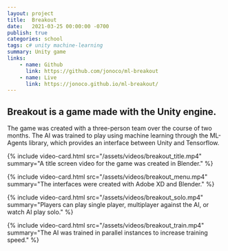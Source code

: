 ```yaml
---
layout: project
title:  Breakout
date:   2021-03-25 00:00:00 -0700
publish: true
categories: school
tags: c# unity machine-learning
summary: Unity game
links: 
    - name: Github
      link: https://github.com/jonoco/ml-breakout
    - name: Live
      link: https://jonoco.github.io/ml-breakout/
---
```

## Breakout is a game made with the Unity engine. 

The game was created with a three-person team over the course of two months. The AI was trained to play using machine learning through the ML-Agents library, which provides an interface between Unity and Tensorflow.

{% include video-card.html 
    src="/assets/videos/breakout_title.mp4"
    summary="A title screen video for the game was created in Blender." 
%}

{% include video-card.html 
    src="/assets/videos/breakout_menu.mp4"
    summary="The interfaces were created with Adobe XD and Blender." 
%}

{% include video-card.html 
    src="/assets/videos/breakout_solo.mp4"
    summary="Players can play single player, multiplayer against the AI, or watch AI play solo." 
%}

{% include video-card.html 
    src="/assets/videos/breakout_train.mp4"
    summary="The AI was trained in parallel instances to increase training speed." 
%}

